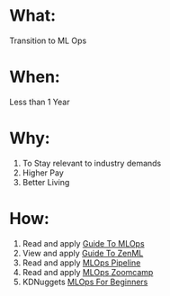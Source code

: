 # What:
Transition to ML Ops

# When: 
Less than 1 Year

# Why:
1. To Stay relevant to industry demands
2. Higher Pay
3. Better Living

# How:
1. Read and apply [Guide To MLOps](https://www.run.ai/guides/machine-learning-operations/mlflow)
2. View and apply [Guide To ZenML](https://youtu.be/-dJPoLm_gtE?si=xxDWWwhmsiKLHCMi)
3. Read and apply [MLOps Pipeline](https://github.com/khuyentran1401/cicd-mlops-demo)
4. Read and apply [MLOps Zoomcamp](https://github.com/DataTalksClub/mlops-zoomcamp)
5. KDNuggets [MLOps For Beginners](https://www.kdnuggets.com/7-mlops-projects-beginners)
